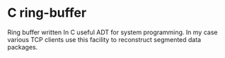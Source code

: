 # C ring-buffer
Ring buffer written In C useful ADT for system programming. In my case various TCP clients use this facility to reconstruct segmented data packages.


